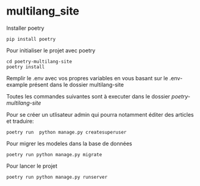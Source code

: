 # multilang_site

Installer poetry
```
pip install poetry
```

Pour initialiser le projet avec poetry
```
cd poetry-multilang-site
poetry install
```

Remplir le .env avec vos propres variables en vous basant sur le .env-example présent dans le dossier multilang-site

Toutes les commandes suivantes sont à executer dans le dossier *poetry-multilang-site*

Pour se créer un utlisateur admin qui pourra notamment éditer des articles et traduire:
```
poetry run  python manage.py createsuperuser
```
Pour migrer les modeles dans la base de données
```
poetry run python manage.py migrate
```

Pour lancer le projet 
```
poetry run python manage.py runserver
```
